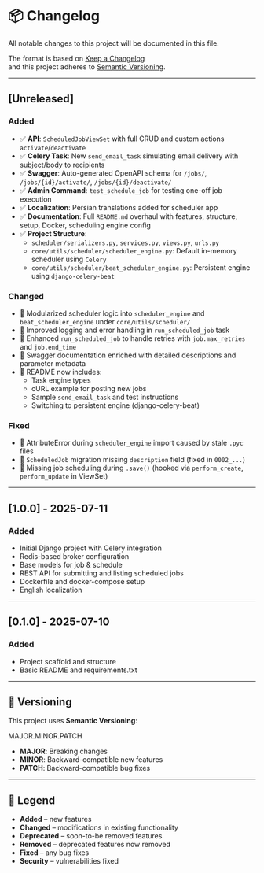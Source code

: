 # 📦 Changelog

All notable changes to this project will be documented in this file.

The format is based on [Keep a Changelog](https://keepachangelog.com/en/1.0.0/)  
and this project adheres to [Semantic Versioning](https://semver.org/spec/v2.0.0.html).

---

## [Unreleased]

### Added
- ✅ **API**: `ScheduledJobViewSet` with full CRUD and custom actions `activate`/`deactivate`
- ✅ **Celery Task**: New `send_email_task` simulating email delivery with subject/body to recipients
- ✅ **Swagger**: Auto-generated OpenAPI schema for `/jobs/`, `/jobs/{id}/activate/`, `/jobs/{id}/deactivate/`
- ✅ **Admin Command**: `test_schedule_job` for testing one-off job execution
- ✅ **Localization**: Persian translations added for scheduler app
- ✅ **Documentation**: Full `README.md` overhaul with features, structure, setup, Docker, scheduling engine config
- ✅ **Project Structure**:
  - `scheduler/serializers.py`, `services.py`, `views.py`, `urls.py`
  - `core/utils/scheduler/scheduler_engine.py`: Default in-memory scheduler using `Celery`
  - `core/utils/scheduler/beat_scheduler_engine.py`: Persistent engine using `django-celery-beat`

### Changed
- 🔧 Modularized scheduler logic into `scheduler_engine` and `beat_scheduler_engine` under `core/utils/scheduler/`
- 🔧 Improved logging and error handling in `run_scheduled_job` task
- 🔧 Enhanced `run_scheduled_job` to handle retries with `job.max_retries` and `job.end_time`
- 🔧 Swagger documentation enriched with detailed descriptions and parameter metadata
- 🔧 README now includes:
  - Task engine types
  - cURL example for posting new jobs
  - Sample `send_email_task` and test instructions
  - Switching to persistent engine (django-celery-beat)

### Fixed
- 🐞 AttributeError during `scheduler_engine` import caused by stale `.pyc` files
- 🐞 `ScheduledJob` migration missing `description` field (fixed in `0002_...`)
- 🐞 Missing job scheduling during `.save()` (hooked via `perform_create`, `perform_update` in ViewSet)

---

## [1.0.0] - 2025-07-11

### Added
- Initial Django project with Celery integration
- Redis-based broker configuration
- Base models for job & schedule
- REST API for submitting and listing scheduled jobs
- Dockerfile and docker-compose setup
- English localization

---

## [0.1.0] - 2025-07-10

### Added
- Project scaffold and structure
- Basic README and requirements.txt

---

## 🔄 Versioning

This project uses **Semantic Versioning**:

MAJOR.MINOR.PATCH

- **MAJOR**: Breaking changes
- **MINOR**: Backward-compatible new features
- **PATCH**: Backward-compatible bug fixes

---

## 📌 Legend

- **Added** – new features  
- **Changed** – modifications in existing functionality  
- **Deprecated** – soon-to-be removed features  
- **Removed** – deprecated features now removed  
- **Fixed** – any bug fixes  
- **Security** – vulnerabilities fixed  
